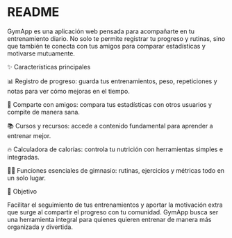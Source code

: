 # README

GymApp es una aplicación web pensada para acompañarte en tu entrenamiento diario. No solo te permite registrar tu progreso y rutinas, sino que también te conecta con tus amigos para comparar estadísticas y motivarse mutuamente.

✨ Características principales

📊 Registro de progreso: guarda tus entrenamientos, peso, repeticiones y notas para ver cómo mejoras en el tiempo.

👫 Comparte con amigos: compara tus estadísticas con otros usuarios y compite de manera sana.

📚 Cursos y recursos: accede a contenido fundamental para aprender a entrenar mejor.

🔥 Calculadora de calorías: controla tu nutrición con herramientas simples e integradas.

🏃‍♂️ Funciones esenciales de gimnasio: rutinas, ejercicios y métricas todo en un solo lugar.

🚀 Objetivo

Facilitar el seguimiento de tus entrenamientos y aportar la motivación extra que surge al compartir el progreso con tu comunidad. GymApp busca ser una herramienta integral para quienes quieren entrenar de manera más organizada y divertida.

